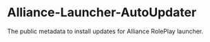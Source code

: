 # Alliance-Launcher-AutoUpdater
The public metadata to install updates for Alliance RolePlay launcher.
